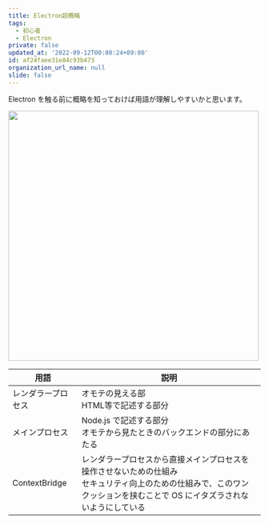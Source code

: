```yaml
---
title: Electron超概略
tags:
  - 初心者
  - Electron
private: false
updated_at: '2022-09-12T00:00:24+09:00'
id: af24faee31e84c93b473
organization_url_name: null
slide: false
---
```

Electron を触る前に概略を知っておけば用語が理解しやすいかと思います。

<img src="https://qiita-image-store.s3.ap-northeast-1.amazonaws.com/0/59081/5afd373d-506d-1064-5137-aba377444195.png" width=500px>

|用語|説明|
|-|-|
|レンダラープロセス|オモテの見える部<br>HTML等で記述する部分|
|メインプロセス|Node.js で記述する部分<br>オモテから見たときのバックエンドの部分にあたる|
|ContextBridge|レンダラープロセスから直接メインプロセスを操作させないための仕組み<br>セキュリティ向上のための仕組みで、このワンクッションを挟むことで OS にイタズラされないようにしている|
